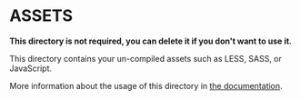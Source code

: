 # ASSETS

**This directory is not required, you can delete it if you don't want to use it.**

This directory contains your un-compiled assets such as LESS, SASS, or JavaScript.

More information about the usage of this directory in [the documentation](https://nuxtjs.org/guide/assets#webpacked).

<!-- update: 2025-07-31T19:31:21.253995 -->

<!-- update: 2025-07-31T19:32:04.120584 -->

<!-- update: 2025-07-31T19:33:21.549259 -->

<!-- update: 2025-07-31T19:37:33.525206 -->

<!-- update: 2025-07-31T19:38:07.203379 -->
